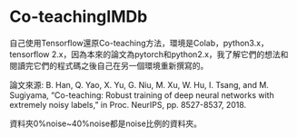 # Co-teachingIMDb
自己使用Tensorflow還原Co-teaching方法，環境是Colab，python3.x，tensorflow 2.x，因為本來的論文為pytorch和python2.x，我了解它們的想法和閱讀完它們的程式碼之後自己在另一個環境重新撰寫的。

 論文來源: B. Han, Q. Yao, X. Yu, G. Niu, M. Xu, W. Hu, I. Tsang, and M. Sugiyama, “Co-teaching: Robust training of deep neural networks with extremely noisy labels,” in Proc. NeurIPS, pp. 8527-8537, 2018.

資料夾0%noise~40%noise都是noise比例的資料夾。
